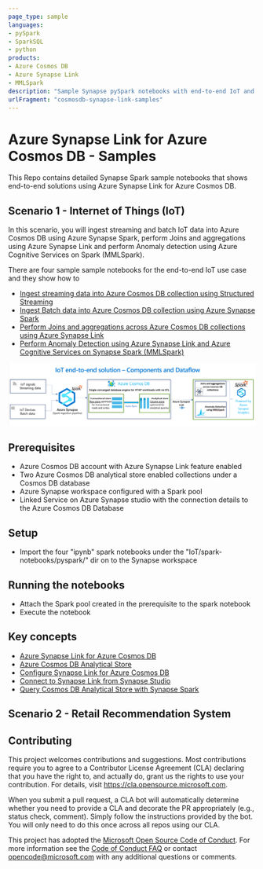 ```yaml
---
page_type: sample
languages:
- pySpark
- SparkSQL
- python
products:
- Azure Cosmos DB
- Azure Synapse Link
- MMLSpark
description: "Sample Synapse pySpark notebooks with end-to-end IoT and Retail solutions"
urlFragment: "cosmosdb-synapse-link-samples"
---
```


# Azure Synapse Link for Azure Cosmos DB - Samples

<!-- 
Guidelines on README format: https://review.docs.microsoft.com/help/onboard/admin/samples/concepts/readme-template?branch=master

Guidance on onboarding samples to docs.microsoft.com/samples: https://review.docs.microsoft.com/help/onboard/admin/samples/process/onboarding?branch=master

Taxonomies for products and languages: https://review.docs.microsoft.com/new-hope/information-architecture/metadata/taxonomies?branch=master
-->

This Repo contains detailed Synapse Spark sample notebooks that shows end-to-end solutions using Azure Synapse Link for Azure Cosmos DB.

## Scenario 1 - Internet of Things (IoT)
In this scenario, you will ingest streaming and batch IoT data into Azure Cosmos DB using Azure Synapse Spark, perform Joins and aggregations using Azure Synapse Link and perform Anomaly detection using Azure Cognitive Services on Spark (MMLSpark).

There are four sample sample notebooks for the end-to-end IoT use case and they show how to
* [Ingest streaming data into Azure Cosmos DB collection using Structured Streaming](IoT/spark-notebooks/pyspark/1CosmosDBSynapseLinkStreamIngestion.ipynb)
* [Ingest Batch data into Azure Cosmos DB collection using Azure Synapse Spark](IoT/spark-notebooks/pyspark/2CosmosDBSynapseLinkBatchIngestion.ipynb)
* [Perform Joins and aggregations across Azure Cosmos DB collections using Azure Synapse Link](IoT/spark-notebooks/pyspark/3CosmosDBSynapseLinkJoins.ipynb)
* [Perform Anomaly Detection using Azure Synapse Link and Azure Cognitive Services on Synapse Spark (MMLSpark)](IoT/spark-notebooks/pyspark/4CosmosDBSynapseLinkML.ipynb)

![IoT-components-dataflow](IoT/images/IoT-components-dataflow.PNG)


## Prerequisites
* Azure Cosmos DB account with Azure Synapse Link feature enabled
* Two Azure Cosmos DB analytical store enabled collections under a Cosmos DB database
* Azure Synapse workspace configured with a Spark pool
* Linked Service on Azure Synapse studio with the connection details to the Azure Cosmos DB Database 

## Setup
* Import the four "ipynb" spark notebooks under the "IoT/spark-notebooks/pyspark/" dir on to the Synapse workspace

## Running the notebooks
* Attach the Spark pool created in the prerequisite to the spark notebook
* Execute the notebook

## Key concepts
* [Azure Synapse Link for Azure Cosmos DB](https://review.docs.microsoft.com/en-us/azure/cosmos-db/synapse-link?branch=release-build-cosmosdb)
* [Azure Cosmos DB Analytical Store](https://review.docs.microsoft.com/en-us/azure/cosmos-db/analytical-store-introduction?branch=release-build-cosmosdb)
* [Configure Synapse Link for Azure Cosmos DB](https://review.docs.microsoft.com/en-us/azure/cosmos-db/configure-synapse-link?branch=release-build-cosmosdb)
* [Connect to Synapse Link from Synapse Studio](https://review.docs.microsoft.com/en-us/azure/synapse-analytics/synapse-link/how-to-connect-synapse-link-cosmos-db?branch=release-build-synapse)
* [Query Cosmos DB Analytical Store with Synapse Spark](https://review.docs.microsoft.com/en-us/azure/synapse-analytics/synapse-link/how-to-query-analytical-store-spark?branch=release-build-synapse)



## Scenario 2 - Retail Recommendation System





## Contributing

This project welcomes contributions and suggestions.  Most contributions require you to agree to a
Contributor License Agreement (CLA) declaring that you have the right to, and actually do, grant us
the rights to use your contribution. For details, visit https://cla.opensource.microsoft.com.

When you submit a pull request, a CLA bot will automatically determine whether you need to provide
a CLA and decorate the PR appropriately (e.g., status check, comment). Simply follow the instructions
provided by the bot. You will only need to do this once across all repos using our CLA.

This project has adopted the [Microsoft Open Source Code of Conduct](https://opensource.microsoft.com/codeofconduct/).
For more information see the [Code of Conduct FAQ](https://opensource.microsoft.com/codeofconduct/faq/) or
contact [opencode@microsoft.com](mailto:opencode@microsoft.com) with any additional questions or comments.
